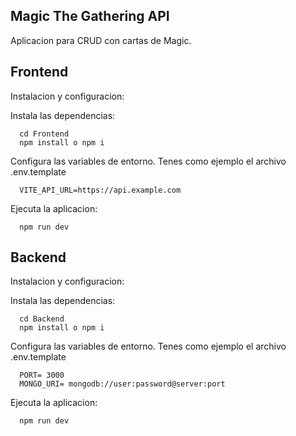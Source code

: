 
## Magic The Gathering API

Aplicacion para CRUD con cartas de Magic.

## Frontend

Instalacion y configuracion:

Instala las dependencias:
```
  cd Frontend
  npm install o npm i
```
Configura las variables de entorno. Tenes como ejemplo el archivo .env.template
```
  VITE_API_URL=https://api.example.com
```
Ejecuta la aplicacion:
```
  npm run dev
```

## Backend

Instalacion y configuracion:

Instala las dependencias:
```
  cd Backend
  npm install o npm i
```
Configura las variables de entorno. Tenes como ejemplo el archivo .env.template
```
  PORT= 3000
  MONGO_URI= mongodb://user:password@server:port
```
Ejecuta la aplicacion:
```
  npm run dev
```
